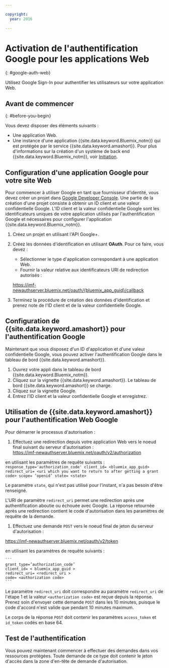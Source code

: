 ```yaml
---

copyright:
  year: 2016

---
```


# Activation de l'authentification Google pour les applications Web
{: #google-auth-web}

Utilisez Google Sign-In pour authentifier les utilisateurs sur votre application Web.


## Avant de commencer
{: #before-you-begin}

Vous devez disposer des éléments suivants :
* Une application Web.
* Une instance d'une application {{site.data.keyword.Bluemix_notm}} qui est protégée par le service {{site.data.keyword.amashort}}. Pour plus d'informations sur la création d'un système de back end {{site.data.keyword.Bluemix_notm}}, voir [Initiation](index.html).

## Configuration d'une application Google pour votre site Web
Pour commencer à utiliser Google en tant que fournisseur d'identité, vous devez créer un projet dans [Google Developer Console](https://console.developers.google.com). Une partie de la création d'une projet consiste à obtenir un ID client et une valeur confidentielle Google. L'ID client et la valeur confidentielle Google sont les identificateurs uniques de votre application utilisés par l'authentification Google et nécessaires pour configurer l'application {{site.data.keyword.Bluemix_notm}}.

1. Créez un projet en utilisant l'API Google+.
1. Créez les données d'identification en utilisant **OAuth**. Pour ce faire, vous devez :
    * Sélectionner le type d'application correspondant à une application Web.
    * Fournir la valeur relative aux identificateurs URI de redirection autorisés :

     https://imf-newauthserver.bluemix.net/oauth/{bluemix_app_guid}/callback
1. Terminez la procédure de création des données d'identification et prenez note de l'ID client et de la valeur confidentielle Google.


## Configuration de {{site.data.keyword.amashort}} pour l'authentification Google
Maintenant que vous disposez d'un ID d'application et d'une valeur confidentielle Google, vous pouvez activer l'authentification Google dans le tableau de bord {{site.data.keyword.amashort}}.

1. Ouvrez votre appli dans le tableau de bord {{site.data.keyword.Bluemix_notm}}.
1. Cliquez sur la vignette {{site.data.keyword.amashort}}. Le tableau de bord {{site.data.keyword.amashort}} se charge.
1. Cliquez sur la vignette Google.
1. Entrez l'ID client et la valeur confidentielle Google et enregistrez.


## Utilisation de {{site.data.keyword.amashort}} pour l'authentification Web Google
Pour démarrer le processus d'autorisation :

1. Effectuez une redirection depuis votre application Web vers le noeud final suivant du serveur d'autorisation :  
  https://imf-newauthserver.bluemix.net/oauth/v2/authorization

  en utilisant les paramètres de requête suivants :
	```
   response_type='authorization_code'
   client_id= <bluemix_app_guid>
   redirect_uri= <uri which you want to return to after getting a grant code>
   scope= ‘openid’
   state= <state>
	```

  Le paramètre `state`, qui n'est pas utilisé pour l'instant, n'a pas besoin d'être renseigné.

  L'URI de paramètre `redirect_uri` permet une redirection après une authentification aboutie ou échouée avec Google.
  La réponse retournée après une redirection contient le code d'autorisation dans les paramètres de requête de la demande.
1. Effectuez une demande `POST` vers le noeud final de jeton du serveur d'autorisation :

 https://imf-newauthserver.bluemix.net/oauth/v2/token


  en utilisant les paramètres de requête suivants :

	```
  	grant_type=’authorization_code’
    client_id= < bluemix_app_guid >
    redirect_uri= <redirect_uri >
    code= <authorization code>
	```
  Le paramètre `redirect_uri` doit correspondre au paramètre `redirect_uri` de l'étape 1 et la valeur `<authorization code>` est reçue depuis la réponse.
  Prenez soin d'envoyer cette demande `POST` dans les 10 minutes, puisque le code d'accord n'est valide que pendant 10 minutes maximum.

Le corps de la réponse `POST` doit contenir les paramètres `access_token` et `id_token` codés en base 64.

## Test de l'authentification

Vous pouvez maintenant commencer à effectuer des demandes dans vos ressources protégées.
Toute demande de ce type doit contenir le jeton d'accès dans la zone d'en-tête de demande d'autorisation.


